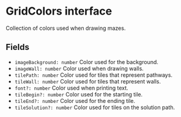 # GridColors interface

Collection of colors used when drawing mazes.

## Fields

- `imageBackground: number` Color used for the background.
- `imageWall: number` Color used when drawing walls.
- `tilePath: number` Color used for tiles that represent pathways.
- `tileWall: number` Color used for tiles that represent walls.
- `font?: number` Color used when printing text.
- `tileBegin?: number` Color used for the starting tile.
- `tileEnd?: number` Color used for the ending tile.
- `tileSolution?: number` Color used for tiles on the solution path.
